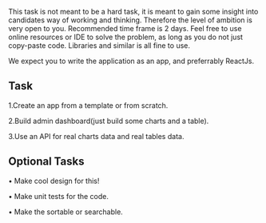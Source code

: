 This task is not meant to be a hard task, it is meant to gain some insight into candidates way of working and thinking. Therefore the level of ambition is very open to you. Recommended time frame is 2 days. Feel free to use online resources or IDE to solve the problem, as long as you do not just copy-paste code. Libraries and similar is all fine to use.

We expect you to write the application as an app, and preferrably ReactJs.

## Task 

1.Create an app from a template or from scratch.

2.Build admin dashboard(just build some charts and a table). 

3.Use an API for real charts data and real tables data.


## Optional Tasks

• Make cool design for this!

• Make unit tests for the code.

• Make the sortable or searchable.
